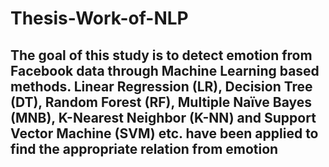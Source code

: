 # Thesis-Work-of-NLP

## The goal of this study is to detect emotion from Facebook data through Machine Learning based methods. Linear Regression (LR), Decision Tree (DT), Random Forest (RF), Multiple Naïve Bayes (MNB), K-Nearest Neighbor (K-NN) and Support Vector Machine (SVM) etc. have been applied to find the appropriate relation from emotion
